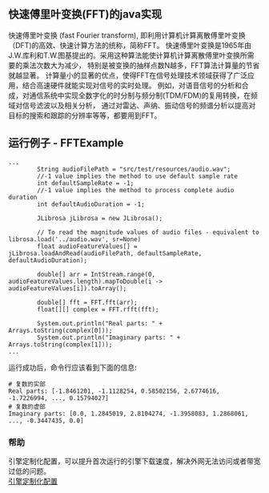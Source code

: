 ## 快速傅里叶变换(FFT)的java实现
快速傅里叶变换 (fast Fourier transform), 即利用计算机计算离散傅里叶变换（DFT)的高效、快速计算方法的统称，简称FFT。
快速傅里叶变换是1965年由J.W.库利和T.W.图基提出的。采用这种算法能使计算机计算离散傅里叶变换所需要的乘法次数大为减少，
特别是被变换的抽样点数N越多，FFT算法计算量的节省就越显著。
计算量小的显著的优点，使得FFT在信号处理技术领域获得了广泛应用，结合高速硬件就能实现对信号的实时处理。
例如，对语音信号的分析和合成，对通信系统中实现全数字化的时分制与频分制(TDM/FDM)的复用转换，在频域对信号滤波以及相关分析，
通过对雷达、声纳、振动信号的频谱分析以提高对目标的搜索和跟踪的分辨率等等，都要用到FFT。


## 运行例子 - FFTExample
```text
...
	    String audioFilePath = "src/test/resources/audio.wav";
        //-1 value implies the method to use default sample rate
        int defaultSampleRate = -1;
        //-1 value implies the method to process complete audio duration
        int defaultAudioDuration = -1;

        JLibrosa jLibrosa = new JLibrosa();

        // To read the magnitude values of audio files - equivalent to librosa.load('../audio.wav', sr=None)
        float audioFeatureValues[] = jLibrosa.loadAndRead(audioFilePath, defaultSampleRate, defaultAudioDuration);

        double[] arr = IntStream.range(0, audioFeatureValues.length).mapToDouble(i -> audioFeatureValues[i]).toArray();

        double[] fft = FFT.fft(arr);
        float[][] complex = FFT.rfft(fft);

        System.out.println("Real parts: " + Arrays.toString(complex[0]));
        System.out.println("Imaginary parts: " + Arrays.toString(complex[1]));
...
````

运行成功后，命令行应该看到下面的信息:
```text
# 复数的实部
Real parts: [-1.8461201, -1.1128254, 0.58502156, 2.6774616, -1.7226994, ..., 0.15794027]
# 复数的虚部
Imaginary parts: [0.0, 1.2845019, 2.8104274, -1.3958083, 1.2868061, ..., -0.3447435, 0.0]

```

### 帮助 
引擎定制化配置，可以提升首次运行的引擎下载速度，解决外网无法访问或者带宽过低的问题。         
[引擎定制化配置](http://aias.top/engine_cpu.html)
